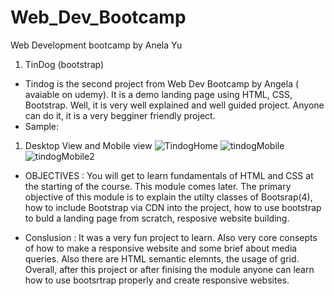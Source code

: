 # Web_Dev_Bootcamp
Web Development bootcamp by Anela Yu

1. TinDog (bootstrap)
- Tindog is the second project from Web Dev Bootcamp by Angela ( avaiable on udemy). It is a demo landing page using HTML, CSS, Bootstrap. Well, it is very well explained and well guided project. Anyone can do it, it is a very begginer friendly project. 
- Sample:
1. Desktop View and Mobile view
![TindogHome](https://user-images.githubusercontent.com/85868593/178149028-228757c7-cfab-424e-b44f-b2613d791561.png)
  ![tindogMobile](https://user-images.githubusercontent.com/85868593/178149066-c989c36b-f31f-4653-b8e1-47b79121d0f6.png) ![tindogMobile2](https://user-images.githubusercontent.com/85868593/178149073-e4ccf1d8-bb57-4adf-b17d-dbbda31709c4.png)


- OBJECTIVES : You will get to learn fundamentals of HTML and CSS at the starting of the course. This module comes later. The primary objective of this module is to explain the utilty classes of Bootsrap(4), how to include Bootstrap via CDN into the project, how to use bootstrap to buld a landing page from scratch, resposive website building.

- Conslusion : It was a very fun project to learn. Also very core consepts of how to make a responsive website and some brief about media queries. Also there are HTML semantic elemnts, the usage of grid. Overall, after this project or after finising the module anyone can learn how to use bootsrtrap properly and create responsive websites.
